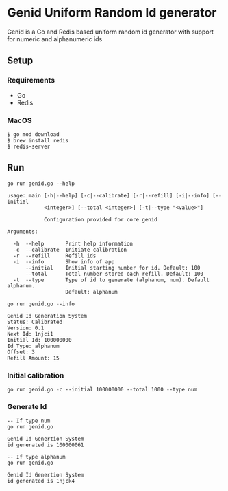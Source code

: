 # Genid Uniform Random Id generator

Genid is a Go and Redis based uniform random id generator with support
for numeric and alphanumeric ids

## Setup 

### Requirements
- Go
- Redis 

### MacOS
```
$ go mod download
$ brew install redis
$ redis-server
```

## Run

```
go run genid.go --help

usage: main [-h|--help] [-c|--calibrate] [-r|--refill] [-i|--info] [--initial
            <integer>] [--total <integer>] [-t|--type "<value>"]

            Configuration provided for core genid

Arguments:

  -h  --help       Print help information
  -c  --calibrate  Initiate calibration
  -r  --refill     Refill ids
  -i  --info       Show info of app
      --initial    Initial starting number for id. Default: 100
      --total      Total number stored each refill. Default: 100
  -t  --type       Type of id to generate (alphanum, num). Default alphanum.
                   Default: alphanum

go run genid.go --info

Genid Id Generation System
Status: Calibrated
Version: 0.1
Next Id: 1njci1
Initial Id: 100000000
Id Type: alphanum
Offset: 3
Refill Amount: 15

```

### Initial calibration
```
go run genid.go -c --initial 100000000 --total 1000 --type num
```

### Generate Id
```
-- If type num
go run genid.go 

Genid Id Genertion System
id generated is 100000061

-- If type alphanum
go run genid.go 

Genid Id Genertion System
id generated is 1njck4
```